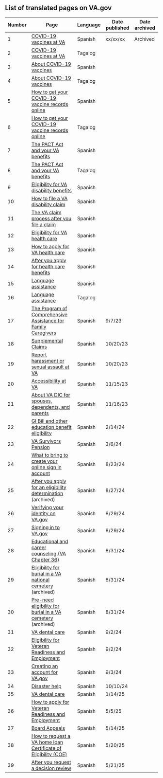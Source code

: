 ## List of translated pages on VA.gov
| **Number** | **Page** | **Language** | **Date published** | **Date archived** |
| --- | --- | --- | --- | --- |
| 1 | [COVID-19 vaccines at VA](https://www.va.gov/health-care/covid-19-vaccine-esp/) | Spanish | xx/xx/xx | Archived |
| 2 | [COVID-19 vaccines at VA](https://www.va.gov/health-care/covid-19-vaccine-tag/) | Tagalog | |
| 3 | [About COVID-19 vaccines](https://www.va.gov/health-care/covid-19-vaccine-esp/about-covid-19-vaccine-esp/) | Spanish | |
| 4 | [About COVID-19 vaccines](https://www.va.gov/health-care/covid-19-vaccine-esp/about-covid-19-vaccine-tag/) | Tagalog | |
| 5 | [How to get your COVID-19 vaccine records online](https://www.va.gov/health-care/covid-19-vaccine-esp/vaccine-record-esp/) | Spanish | |
| 6 | [How to get your COVID-19 vaccine records online](https://www.va.gov/health-care/covid-19-vaccine-esp/vaccine-record-tag/) | Tagalog | |
| 7 | [The PACT Act and your VA benefits](https://www.va.gov/resources/the-pact-act-and-your-va-benefits-esp/) | Spanish | |
| 8 | [The PACT Act and your VA benefits](https://www.va.gov/resources/the-pact-act-and-your-va-benefits-tag/) | Tagalog | |
| 9 | [Eligibility for VA disability benefits](https://www.va.gov/disability/eligibility-esp/) | Spanish | |
| 10 | [How to file a VA disability claim](https://www.va.gov/disability/how-to-file-claim-esp/) | Spanish | |
| 11 | [The VA claim process after you file a claim](https://www.va.gov/disability/after-you-file-claim-esp/) | Spanish | |
| 12 | [Eligibility for VA health care](https://www.va.gov/health-care/eligibility-esp/) | Spanish | |
| 13 | [How to apply for VA health care](https://www.va.gov/health-care/how-to-apply-esp/) | Spanish | |
| 14 | [After you apply for health care benefits](https://www.va.gov/health-care/after-you-apply-esp/) | Spanish | |
| 15 | [Language assistance](https://www.va.gov/asistencia-y-recursos-en-espanol/) | Spanish | |
| 16 | [Language assistance](https://www.va.gov/tagalog-wika-mapagkukunan-at-tulong/) | Tagalog | |
| 17 | [The Program of Comprehensive Assistance for Family Caregivers](https://www.va.gov/family-member-benefits/comprehensive-assistance-for-family-caregivers-esp/) | Spanish | 9/7/23 |
| 18 | [Supplemental Claims](https://www.va.gov/decision-reviews/supplemental-claim-esp/) | Spanish | 10/20/23 |
| 19 | [Report harassment or sexual assault at VA](https://www.va.gov/report-harassment-esp/) | Spanish | 10/20/23 | 
| 20 | [Accessibility at VA](https://www.va.gov/accessibility-at-va-esp) | Spanish | 11/15/23 | 
| 21 | [About VA DIC for spouses, dependents, and parents](https://www.va.gov/disability/dependency-indemnity-compensation-esp/) | Spanish | 11/16/23 | 
| 22 | [GI Bill and other education benefit eligibility](https://www.va.gov/education/eligibility-esp/) | Spanish | 2/14/24 |
| 23 | [VA Survivors Pension](https://www.va.gov/pension/survivors-pension-esp) | Spanish | 3/6/24 |
| 24 | [What to bring to create your online sign in account](https://www.va.gov/resources/what-to-bring-to-create-your-online-sign-in-account-esp/) | Spanish | 8/23/24 |
| 25 | [After you apply for an eligibility determination](https://www.va.gov/burials-memorials/pre-need-eligibility/after-you-apply-esp/) (archived)| Spanish | 8/27/24 |
| 26 | [Verifying your identity on VA.gov](https://www.va.gov/resources/verifying-your-identity-on-vagov-esp/) | Spanish | 8/29/24 |
| 27 | [Signing in to VA.gov](https://www.va.gov/resources/signing-in-to-vagov-esp/) | Spanish | 8/29/24 |
| 28 | [Educational and career counseling (VA Chapter 36)](https://www.va.gov/careers-employment/education-and-career-counseling-esp/) | Spanish | 8/31/24 |
| 29 | [Eligibility for burial in a VA national cemetery](https://www.va.gov/burials-memorials/eligibility-esp/) (archived)| Spanish | 8/31/24 |
| 30 | [Pre-need eligibility for burial in a VA cemetery](https://www.va.gov/burials-memorials/pre-need-eligibility-esp/) (archived)| Spanish | 8/31/24 | 
| 31 | [VA dental care](https://www.va.gov/health-care/about-va-health-benefits/dental-care-esp) | Spanish | 9/2/24  |
| 32 | [Eligibility for Veteran Readiness and Employment](https://www.va.gov/careers-employment/vocational-rehabilitation/eligibility-esp/) | Spanish | 9/2/24 |
| 33 | [Creating an account for VA.gov](https://www.va.gov/resources/creating-an-account-for-vagov-esp) | Spanish | 9/3/24 |
| 34 | [Disaster help](https://www.va.gov/resources/disaster-help-esp/) | Spanish | 10/10/24 |
| 35 | [VA dental care](https://www.va.gov/health-care/about-va-health-benefits/dental-care-esp/) | Spanish | 1/14/25 |
| 36 | [How to apply for Veteran Readiness and Employment](https://www.va.gov/careers-employment/vocational-rehabilitation/how-to-apply-esp/)| Spanish | 5/5/25 |
| 37 | [Board Appeals](https://www.va.gov/decision-reviews/board-appeal-esp/) | Spanish | 5/14/25 |
| 38 | [How to request a VA home loan Certificate of Eligibility (COE)](https://www.va.gov/housing-assistance/home-loans/how-to-request-coe-esp/) | Spanish | 5/20/25 |
| 39 | [After you request a decision review](https://www.va.gov/decision-reviews/after-you-request-review-esp/) | Spanish | 5/21/25 |
